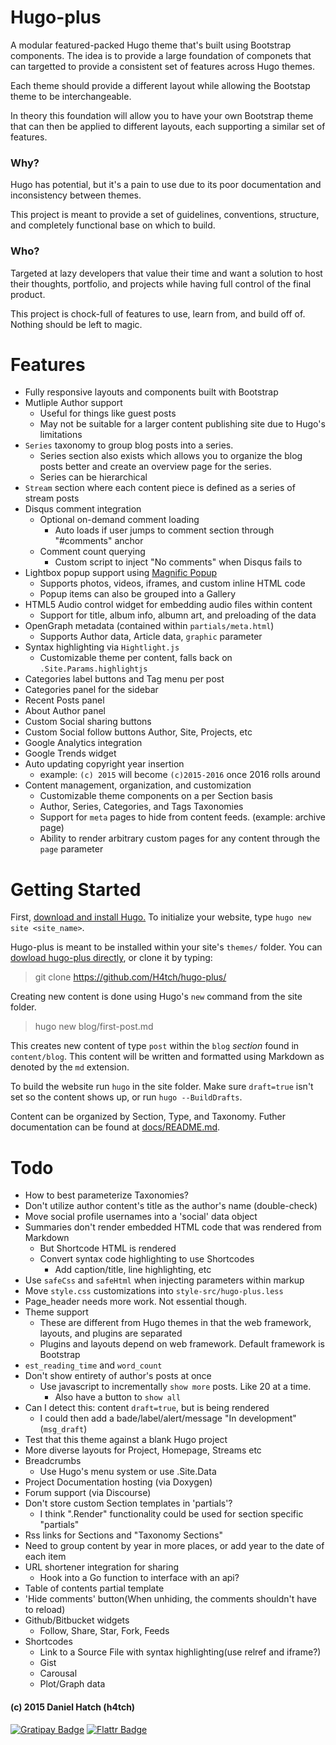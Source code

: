 
# Hugo-plus
A modular featured-packed Hugo theme that's built using Bootstrap components.
The idea is to provide a large foundation of componets that can targetted to
	provide a consistent set of features across Hugo themes.

Each theme should provide a different layout while allowing the Bootstap theme
	to be interchangeable.

In theory this foundation will allow you to have your own Bootstrap theme that
	can then be applied to different layouts, each supporting a similar set of
	features.

### Why?
Hugo has potential, but it's a pain to use due to its poor documentation and
	inconsistency between themes.

This project is meant to provide a set of guidelines, conventions, structure,
	and completely functional base on which to build.

### Who?
Targeted at lazy developers that value their time and want a solution to host
	their thoughts, portfolio, and projects while having full control of the
	final product.

This project is chock-full of features to use, learn from, and build off of.
Nothing should be left to magic.



# Features
* Fully responsive layouts and components built with Bootstrap
* Mutliple Author support
	* Useful for things like guest posts
	* May not be suitable for a larger content publishing site due to Hugo's limitations
* `Series` taxonomy to group blog posts into a series.
	* Series section also exists which allows you to organize the blog posts
		better and create an overview page for the series.
	* Series can be hierarchical
* `Stream` section where each content piece is defined as a series of stream posts
* Disqus comment integration
	* Optional on-demand comment loading
		* Auto loads if user jumps to comment section through "#comments" anchor
	* Comment count querying
		* Custom script to inject "No comments" when Disqus fails to
* Lightbox popup support using [Magnific Popup](http://dimsemenov.com/plugins/magnific-popup/)
	* Supports photos, videos, iframes, and custom inline HTML code
	* Popup items can also be grouped into a Gallery
* HTML5 Audio control widget for embedding audio files within content
	* Support for title, album info, albumn art, and preloading of the data
* OpenGraph metadata (contained within `partials/meta.html`)
	* Supports Author data, Article data, `graphic` parameter
* Syntax highlighting via `Hightlight.js`
	*  Customizable theme per content, falls back on `.Site.Params.highlightjs`
* Categories label buttons and Tag menu per post
* Categories panel for the sidebar
* Recent Posts panel
* About Author panel
* Custom Social sharing buttons
* Custom Social follow buttons Author, Site, Projects, etc
* Google Analytics integration
* Google Trends widget
* Auto updating copyright year insertion
	* example: `(c) 2015` will become `(c)2015-2016` once 2016 rolls around
* Content management, organization, and customization
	* Customizable theme components on a per Section basis
	* Author, Series, Categories, and Tags Taxonomies
	* Support for `meta` pages to hide from content feeds. (example: archive page)
	* Ability to render arbitrary custom pages for any content through the `page` parameter



# Getting Started
First, [download and install Hugo.](http://gohugo.io/)
To initialize your website, type `hugo new site <site_name>`.

Hugo-plus is meant to be installed within your site's `themes/` folder.
You can [dowload hugo-plus directly](https://github.com/H4tch/hugo-plus/archive/master.zip),
	or clone it by typing:
> git clone https://github.com/H4tch/hugo-plus/

Creating new content is done using Hugo's `new` command from the site folder.
> hugo new blog/first-post.md

This creates new content of type `post` within the `blog` *section* found
	in `content/blog`.
This content will be written and formatted using Markdown as denoted by the
	`md` extension.

To build the website run `hugo` in the site folder. Make sure `draft=true`
	isn't set so the content shows up, or run `hugo --BuildDrafts`.

Content can be organized by Section, Type, and Taxonomy.
Futher documentation can be found at [docs/README.md](docs/README.md).


# Todo
* How to best parameterize Taxonomies?
* Don't utilize author content's title as the author's name (double-check)
* Move social profile usernames into a 'social' data object
* Summaries don't render embedded HTML code that was rendered from Markdown
	* But Shortcode HTML is rendered
	* Convert syntax code highlighting to use Shortcodes
		* Add caption/title, line highlighting, etc
* Use `safeCss` and `safeHtml` when injecting parameters within markup
* Move `style.css` customizations into `style-src/hugo-plus.less`
* Page_header needs more work. Not essential though.
* Theme support
	* These are different from Hugo themes in that the web framework, layouts,
		and plugins are separated
	* Plugins and layouts depend on web framework. Default framework is Bootstrap
* `est_reading_time` and `word_count`
* Don't show entirety of author's posts at once
	* Use javascript to incrementally `show more` posts. Like 20 at a time.
		* Also have a button to `show all`
* Can I detect this: content `draft=true`, but is being rendered
	* I could then add a bade/label/alert/message "In development" (`msg_draft`)
* Test that this theme against a blank Hugo project
* More diverse layouts for Project, Homepage, Streams etc
* Breadcrumbs
	* Use Hugo's menu system or use .Site.Data
* Project Documentation hosting (via Doxygen)
* Forum support (via Discourse)
* Don't store custom Section templates in 'partials'?
	* I think ".Render" functionality could be used for section specific "partials"
* Rss links for Sections and "Taxonomy Sections"
* Need to group content by year in more places, or add year to the date of each item
* URL shortener integration for sharing
	* Hook into a Go function to interface with an api?
* Table of contents partial template
* 'Hide comments' button(When unhiding, the comments shouldn't have to reload)
* Github/Bitbucket widgets
	* Follow, Share, Star, Fork, Feeds
* Shortcodes
	* Link to a Source File with syntax highlighting(use relref and iframe?)
	* Gist
	* Carousal
	* Plot/Graph data


#### (c) 2015 Daniel Hatch (h4tch)

[![Gratipay Badge](http://img.shields.io/gratipay/danielh4tch.svg)](http://gratipay.com/danielh4tch "Support me on Gratipay")
[![Flattr Badge](http://button.flattr.com/flattr-badge-large.png)](http://flattr.com/submit/auto?user_id=h4tch&url=github.com/h4tch/hugo-plus "Flattr this")

